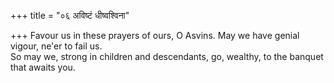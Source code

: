 +++
title = "०६ अविष्टं धीष्वश्विना"

+++
Favour us in these prayers of ours, O Asvins. May we have genial vigour, ne'er to fail us.  
     So may we, strong in children and descendants, go, wealthy, to the banquet that awaits you.